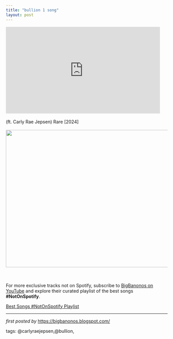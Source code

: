 ```yaml
---
title: "bullion 1 song"
layout: post
---
```

<iframe frameborder="0" height="270" src="https://youtube.com/embed/E_G1_cZMpJM?si=aJitR2F9UixHHBg5" width="480"></iframe><div><br /></div><div>(ft. Carly Rae Jepsen) Rare [2024]</div><div><br /></div><div class="separator" ><a href="https://thefader-res.cloudinary.com/private_images/w_760,c_limit,f_auto,q_auto:best/bullion-carly-rae-jepsen_ma04ka/bullion-and-carly-rae-jepsen.jpg" imageanchor="1"><img border="0" data-original-height="428" data-original-width="760" height="428" src="https://thefader-res.cloudinary.com/private_images/w_760,c_limit,f_auto,q_auto:best/bullion-carly-rae-jepsen_ma04ka/bullion-and-carly-rae-jepsen.jpg" width="760" /></a></div><br /><div><br /></div>

<!--Subscribe and Playlist Links-->
<div>
    <p>For more exclusive tracks not on Spotify, subscribe to <a href="https://www.youtube.com/@BigBanonos" target="_blank">BigBanonos on YouTube</a> and explore their curated playlist of the best songs <strong>#NotOnSpotify</strong>.</p>
    <p><a href="https://www.youtube.com/playlist?list=PLtuNtuTatqI0kFahUCbtbfenC_ET5O_tr" target="_blank">Best Songs #NotOnSpotify Playlist<br /></a></p></div>

<hr />

<p><em>first posted by</em> <a href="https://bigbanonos.blogspot.com/" rel="noopener" target="_new">https://bigbanonos.blogspot.com/</a></p>

<p>tags: @carlyraejepsen,@bullion,</p>

